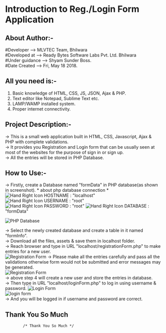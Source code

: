 # Introduction to Reg./Login Form Application

## About Author:-  

#Developer	-->   MLVTEC Team, Bhilwara  
#Developed at 	-->   Ready Bytes Software Labs Pvt. Ltd. Bhilwara  
#Under guidance	-->   Shyam Sunder Boss.  
#Date Created	-->   Fri, May 18 2018.  

## All you need is:-  

1. Basic knowledge of HTML, CSS, JS, JSON, Ajax & PHP.  
2. Text editor like Notepad, Sublime Text etc.   
3. LAMP/WAMP installed system.  
4. Proper internet connectivity.  

## Project Description:-

-> This is a small web application built in HTML, CSS, Javascript, Ajax & PHP with complete validations.    
-> It provides you Registration and Login form that can be usually seen at most of the websites for the purpose of sign in or sign up.  
-> All the entries will be stored in PHP Database.  

## How to Use:-  

-> Firstly, create a Database named "formData" in PHP database(as shown in screenshot).
	* about php database connection *  
		![Hand Right Icon](https://github.com/Rajs0ni/Web-Apps/blob/master/Form/hrIcon.png)  HOSTNAME : "localhost"  
		![Hand Right Icon](https://github.com/Rajs0ni/Web-Apps/blob/master/Form/hrIcon.png)  USERNAME : "root"  
		![Hand Right Icon](https://github.com/Rajs0ni/Web-Apps/blob/master/Form/hrIcon.png)  PASSWORD : "root"
		![Hand Right Icon](https://github.com/Rajs0ni/Web-Apps/blob/master/Form/hrIcon.png)  DATABASE : "formData"
  
 ![PHP Database](https://github.com/Rajs0ni/Web-Apps/blob/master/Form/Screenshot-5.png)  

-> Select the newly created database and create a table in it named "formInfo".  
-> Download all the files, assets & save them in localhost folder.  
-> Reach browser and type in URL "localhost/registrationForm.php" to make entries for a new user.  
![Registration Form](https://github.com/Rajs0ni/Web-Apps/blob/master/Form/Screenshot-1.png)
-> Please make all the entries carefully  and pass all the validations otherwise form would not be submitted and error messages may be generated.  
![Registration Form](https://github.com/Rajs0ni/Web-Apps/blob/master/Form/Screenshot-2.png)  
-> above step 4 will create a new user and store the entries in database.  
-> Then type in URL "localhost/loginForm.php" to log in using username & password.
![Login Form](https://github.com/Rajs0ni/Web-Apps/blob/master/Form/Screenshot-3.png)  
![login form](https://github.com/Rajs0ni/Web-Apps/blob/master/Form/Screenshot-4.png)  
-> And you will be logged in if username and password are correct.  

Thank You So Much
---

			/* Thank You So Much */
